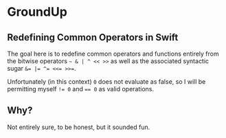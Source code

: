 # GroundUp

## Redefining Common Operators in Swift

The goal here is to redefine common operators and functions entirely from the bitwise operators `~ & | ^ << >>` as well as the associated syntactic sugar `&= |= ^= <<= >>=`.

Unfortunately (in this context) `0` does not evaluate as false, so I will be permitting myself `!= 0` and `== 0` as valid operations. 

## Why?

Not entirely sure, to be honest, but it sounded fun.
